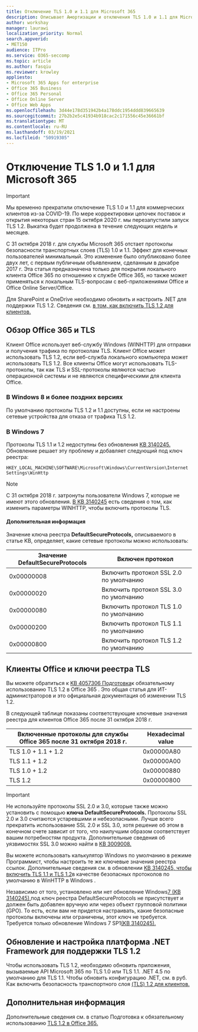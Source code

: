 ```yaml
---
title: Отключение TLS 1.0 и 1.1 для Microsoft 365
description: Описывает Амортизации и отключения TLS 1.0 и 1.1 для Microsoft 365.
author: workshay
manager: laurawi
localization_priority: Normal
search.appverid:
- MET150
audience: ITPro
ms.service: O365-seccomp
ms.topic: article
ms.author: fasqiu
ms.reviewer: krowley
appliesto:
- Microsoft 365 Apps for enterprise
- Office 365 Business
- Office 365 Personal
- Office Online Server
- Office Web Apps
ms.openlocfilehash: 3d44e178d351942b4a178ddc1954ddd839665639
ms.sourcegitcommit: 27b2b2e5c41934b918cac2c171556c45e36661bf
ms.translationtype: MT
ms.contentlocale: ru-RU
ms.lasthandoff: 03/19/2021
ms.locfileid: "50919305"
---
```

# <a name="disabling-tls-10-and-11-for-microsoft-365"></a>Отключение TLS 1.0 и 1.1 для Microsoft 365

> [!IMPORTANT]
> Мы временно прекратили отключение TLS 1.0 и 1.1 для коммерческих клиентов из-за COVID-19. По мере корректировки цепочек поставок и открытия некоторых стран 15 октября 2020 г. мы перезапустили запуск TLS 1.2. Выкатка будет продолжена в течение следующих недель и месяцев.

С 31 октября 2018 г. для службы Microsoft 365 отстает протоколы безопасности транспортных слоев (TLS) 1.0 и 1.1. Эффект для конечных пользователей минимальный. Это изменение было опубликовано более двух лет, с первым публичным объявлением, сделанным в декабре 2017 г. Эта статья предназначена только для покрытия локального клиента Office 365 по отношению к службе Office 365, но также может применяться к локальным TLS-вопросам с веб-приложениями Office и Office Online Server/Office.

Для SharePoint и OneDrive необходимо обновить и настроить .NET для поддержки TLS 1.2. Сведения см. [в том, как включить TLS 1.2 для клиентов.](/mem/configmgr/core/plan-design/security/enable-tls-1-2-client)

## <a name="office-365-and-tls-overview"></a>Обзор Office 365 и TLS

Клиент Office использует веб-службу Windows (WINHTTP) для отправки и получения трафика по протоколам TLS. Клиент Office может использовать TLS 1.2, если веб-служба локального компьютера может использовать TLS 1.2. Все клиенты Office могут использовать TLS-протоколы, так как TLS и SSL-протоколы являются частью операционной системы и не являются специфическими для клиента Office.

### <a name="on-windows-8-and-later-versions"></a>В Windows 8 и более поздних версиях

По умолчанию протоколы TLS 1.2 и 1.1 доступны, если не настроены сетевые устройства для отказа от трафика TLS 1.2.

### <a name="on-windows-7"></a>В Windows 7

Протоколы TLS 1.1 и 1.2 недоступны без обновления [KB 3140245.](https://support.microsoft.com/help/3140245) Обновление решает эту проблему и добавляет следующий под ключ реестра:

```console
HKEY_LOCAL_MACHINE\SOFTWARE\Microsoft\Windows\CurrentVersion\Internet Settings\WinHttp
```

> [!NOTE]
> С 31 октября 2018 г. затронуты пользователи Windows 7, которые не имеют этого обновления. [В KB 3140245](https://support.microsoft.com/help/3140245) есть сведения о том, как изменить параметры WINHTTP, чтобы включить протоколы TLS.

#### <a name="more-information"></a>Дополнительная информация

Значение ключа реестра **DefaultSecureProtocols,** описываемого в статье KB, определяет, какие сетевые протоколы можно использовать:

|Значение DefaultSecureProtocols|Включен протокол|
|-|-|
|0x00000008|Включить протокол SSL 2.0 по умолчанию|
|0x00000020|Включить протокол SSL 3.0 по умолчанию|
|0x00000080|Включить протокол TLS 1.0 по умолчанию|
|0x00000200|Включить протокол TLS 1.1 по умолчанию|
|0x00000800|Включить протокол TLS 1.2 по умолчанию|

## <a name="office-clients-and-tls-registry-keys"></a>Клиенты Office и ключи реестра TLS

Вы можете обратиться к [KB 4057306 Подготовка](https://support.microsoft.com/help/4057306)к обязательному использованию TLS 1.2 в Office 365 . Это общая статья для ИТ-администраторов и это официальная документация об изменении TLS 1.2.

В следующей таблице показаны соответствующие ключевые значения реестра для клиентов Office 365 после 31 октября 2018 г.

|Включенные протоколы для службы Office 365 после 31 октября 2018 г.|Hexadecimal value|
|-|-|
|TLS 1.0 + 1.1 + 1.2|0x00000A80|
|TLS 1.1 + 1.2|0x00000A00|
|TLS 1.0 + 1.2|0x00000880|
|TLS 1.2|0x00000800|

> [!IMPORTANT]
> Не используйте протоколы SSL 2.0 и 3.0, которые также можно установить с помощью **ключа DefaultSecureProtocols.** Протоколы SSL 2.0 и 3.0 считаются устаревшими и небезопасными. Лучше всего прекратить использование SSL 2.0 и SSL 3.0, хотя решение об этом в конечном счете зависит от того, что наилучшим образом соответствует вашим потребностям продукта. Дополнительные сведения об уязвимостях SSL 3.0 можно найти в [KB 3009008.](https://support.microsoft.com/help/3009008)

Вы можете использовать калькулятор Windows по умолчанию в режиме Программист, чтобы настроить те же ключевые значения реестра ссылок. Дополнительные сведения см. в обновлении [KB 3140245, чтобы включить TLS 1.1 и TLS 1.2](https://support.microsoft.com/help/3140245)в качестве безопасных протоколов по умолчанию в WinHTTP в Windows .

Независимо от того, установлено или нет обновление Windows[7 (KB 3140245),](https://support.microsoft.com/help/3140245)под ключ реестра DefaultSecureProtocols не присутствует и должен быть добавлен вручную или через объект групповой политики (GPO). То есть, если вам не придется настраивать, какие безопасные протоколы включены или ограничены, этот ключ не требуется. Требуется только обновление Windows 7 SP1[(KB 3140245).](https://support.microsoft.com/help/3140245)

## <a name="update-and-configure-the-net-framework-to-support-tls-12"></a>Обновление и настройка платформа .NET Framework для поддержки TLS 1.2

Чтобы использовать TLS 1.2, необходимо обновить приложения, вызываемые API Microsoft 365 по TLS 1.0 или TLS 1.1. .NET 4.5 по умолчанию для TLS 1.1. Чтобы обновить конфигурацию .NET, см. в руб. Как включить безопасность транспортного слоя [(TLS) 1.2 для клиентов.](/mem/configmgr/core/plan-design/security/enable-tls-1-2-client)

## <a name="more-information"></a>Дополнительная информация

Дополнительные сведения см. в статью Подготовка к обязательному использованию [TLS 1.2 в Office 365.](https://support.microsoft.com/help/4057306/preparing-for-tls-1-2-in-office-365)